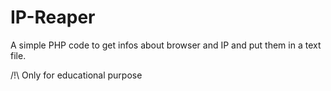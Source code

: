 # IP-Reaper

A simple PHP code to get infos about browser and IP and put them in a text file.

/!\ Only for educational purpose

